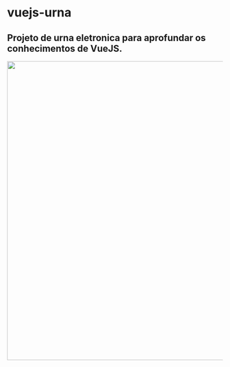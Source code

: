 # vuejs-urna

## Projeto de urna eletronica para aprofundar os conhecimentos de VueJS.

<div align="center">
<img src="https://user-images.githubusercontent.com/65265714/189500205-9737e34d-d770-416f-b81e-0f9dbfc0d6df.png" width="700px" />
</div>


